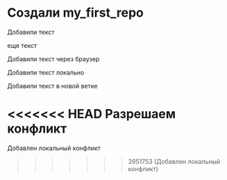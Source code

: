 ﻿# Создали my_first_repo

Добавили текст

еще текст

Добавили текст через браузер

Добавили текст локально

Добавили текст в новой ветке

<<<<<<< HEAD
Разрешаем конфликт
=======
Добавлен локальный конфликт
>>>>>>> 3951753 (Добавлен локальный конфликт)
